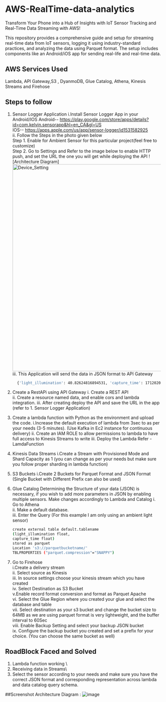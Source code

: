 # AWS-RealTime-data-analytics
Transform Your Phone into a Hub of Insights with IoT Sensor Tracking and Real-Time Data Streaming with AWS!

This repository provides a comprehensive guide and setup for streaming real-time data from IoT sensors, logging it using industry-standard practices, and analyzing the data using Parquet format. The setup includes components like an Android/iOS app for sending real-life and real-time data.

## AWS Services Used
Lambda, API Gateway,S3 , DyanmoDB, Glue Catalog, Athena, Kinesis Streams and Firehose
## Steps to follow
1. Sensor Logger Application
    i.Install Sensor Logger App in your Android/IOS
      Android-- https://play.google.com/store/apps/details?id=com.kelvin.sensorapp&hl=en_CA&gl=US \
      IOS-- https://apps.apple.com/us/app/sensor-logger/id1531582925 \
    ii. Follow the Steps in the photo given below\
      Step 1. Enable for Ambient Sensor for this particular project(feel free to customize)\
      Step 2. Go to Settings and Refer to the image below to enable HTTP push, and set the URL the one you will get while deploying the API
![Architecture Diagram] <img width="667" alt="Device_Setting" src="https://github.com/Shivam-Mishra1417/AWS-RealTime-data-analytics/assets/100092728/a4dd604f-5833-4438-ad46-1551e323ca0e">
    iii. This Application will send the data in JSON format to API Gateway
      ```bash
      	{'light_illumination': 40.82624816894531, 'capture_time': 1712020418971037400}
      ```
2. Create a RestAPi using API Gateway
  i. Create a REST API \
  ii. Create a resource named data, and enable cors and lambda integration. 
  iii. After creating deploy the API and save the URL in the app (refer to 1. Sensor Logger Application)

3. Create a lambda function with Python as the environment and upload the code. 
  i.Increase the default execution of lambda from 3sec to as per your needs (3-5 minutes). (Use Kafka in Ec2 instance for continuous delivery)
  ii. Create an IAM ROLE to allow permissions to lambda to have full access to Kinesis Streams to write
  iii. Deploy the Lambda
  Refer - LamdaFunction

4. Kinesis Data Streams
  i.Create a Stream with Provisioned Mode and Shard Capacity as 1 (you can change as per your needs but make sure you follow proper sharding in lambda function)

5. S3 Buckets
  i.Create 2 Buckets for Parquet Format and JSON Format (Single Bucket with Different Prefix can also be used)

6. Glue Catalog
  Determining the Structure of your data (JSON) is necessary, if you wish to add more parameters in JSON by enabling multiple sensors. Make changes accordingly to Lambda and Catalog
  i. Go to Athena\
  ii. Make a default database.\
  iii. Enter the Query (For this example I am only using an ambient light sensor)
    ```bash
    create external table default.tablename
    (light_illumination float,
    capture_time float)
    stored as parquet
    Location 's3://parquetbucketname/'
    TBLPROPERTIES ("parquet.compression"="SNAPPY")
    ```
7. Go to Firehose\
  i.Create a delivery stream\
  ii. Select source as Kinesis\
  iii. In source settings choose your kinesis stream which you have created\
  iv. Select Destination as S3 Bucket\
  v.Enable record format conversion and format as Parquet Apache\
  vi. Select the Glue Region where you created your glue and select the database and table\
  vii. Select destination as your s3 bucket and change the bucket size to 64MB as we are using parquet format is very lightweight, and the buffer interval to 60Sec\
  viii. Enable Backup Setting and select your backup JSON bucket\
  ix. Configure the backup bucket you created and set a prefix for your choice. (You can choose the same bucket as well)

## RoadBlock Faced and Solved
1. Lambda function working \
2. Receiving data in Streams\
3. Select the sensor according to your needs and make sure you have the correct JSON format and corresponding representation across lambda and data catalog query schema.

##Screenshot
Architecture Diagram : ![image](https://github.com/Shivam-Mishra1417/AWS-RealTime-data-analytics/assets/100092728/ece54d50-d05d-4927-a914-4fb82d23d270)
